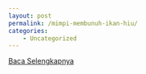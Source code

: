 ```yaml
---
layout: post
permalink: /mimpi-membunuh-ikan-hiu/
categories:
    - Uncategorized
---
```


[Baca Selengkapnya](/08)